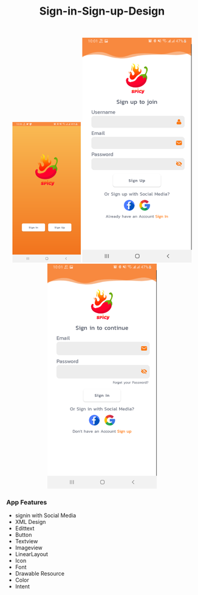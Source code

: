 <p align="center">
  <h1 align="center">Sign-in-Sign-up-Design</h1>
  <p align="center"> <br />
    <br />
    <img src="/Screenshot0.png" width="180" height="370" />
    <img src="/Screenshot1.png" width="288" height="592" />
    <img src="/Screenshot2.png" width="288" height="592" />
    <h3 align="left">App Features</h3>
    
  * signin with Social Media
  * XML Design
  * Edittext
  * Button
  * Textview 
  * Imageview
  * LinearLayout
  * Icon
  * Font
  * Drawable Resource
  * Color
  * Intent
  </p>
</p>
